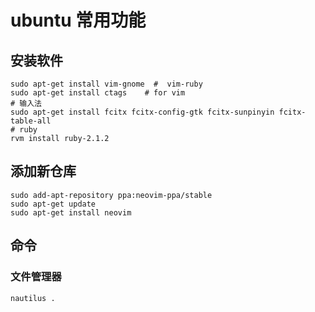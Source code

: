 # ubuntu 常用功能
## 安装软件

    sudo apt-get install vim-gnome  #  vim-ruby  
    sudo apt-get install ctags    # for vim
    # 输入法
    sudo apt-get install fcitx fcitx-config-gtk fcitx-sunpinyin fcitx-table-all
    # ruby
    rvm install ruby-2.1.2
## 添加新仓库

    sudo add-apt-repository ppa:neovim-ppa/stable
    sudo apt-get update
    sudo apt-get install neovim
## 命令

### 文件管理器

    nautilus .
